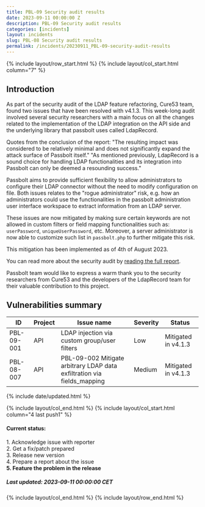 ```yaml
---
title: PBL-09 Security audit results
date: 2023-09-11 00:00:00 Z
description: PBL-09 Security audit results
categories: [incidents]
layout: incidents
slug: PBL-08 Security audit results
permalink: /incidents/20230911_PBL-09-security-audit-results
---
```


{% include layout/row_start.html %}
{% include layout/col_start.html column="7" %}

## Introduction

As part of the security audit of the LDAP feature refactoring, Cure53 team, found two issues that have been resolved 
with v4.1.3. This week-long audit involved several security researchers with a main focus on 
all the changes related to the implementation of the LDAP integration on the API side and the underlying library
that passbolt uses called LdapRecord. 

Quotes from the conclusion of the report: 
"The resulting impact was considered to be relatively minimal and does not significantly expand the attack surface of 
Passbolt itself." "As mentioned previously, LdapRecord is a sound choice for handling LDAP functionalities and its 
integration into Passbolt can only be deemed a resounding success."

Passbolt aims to provide sufficient flexibility to allow administrators to configure their LDAP connector without
the need to modify configuration on file. Both issues relates to the "rogue administrator" risk, e.g. how an 
administrators could use the functionalities in the passbolt administration user interface workspace to extract information 
from an LDAP server. 

These issues are now mitigated by making sure certain keywords are not allowed in custom filters or field 
mapping functionalities such as: `userPassword`, `uniqueUserPassword`, etc. Moreover, a server administrator is now 
able to customize such list in `passbolt.php` to further mitigate this risk.

This mitigation has been implemented as of 4th of August 2023.

You can read more about the security audit by [reading the full report](/assets/files/PBL-09-report.pdf).

Passbolt team would like to express a warm thank you to the security researchers from Cure53 and the developers of
the LdapRecord team for their valuable contribution to this project.

## Vulnerabilities summary 

<table class="table-parameters">
  <thead>
    <tr>
      <th>ID</th>
      <th>Project</th>
      <th>Issue name</th>
      <th>Severity</th>
      <th>Status</th>
    </tr>
  </thead>
  <tbody>
    <tr>
      <td>PBL-09-001</td>
      <td>API</td>
      <td>LDAP injection via custom group/user filters</td>
      <td>Low</td>
      <td>Mitigated in v4.1.3</td>
    </tr>
    <tr>
      <td>PBL-08-007</td>
      <td>API</td>
      <td>PBL-09-002 Mitigate arbitrary LDAP data exfiltration via fields_mapping</td>
      <td>Medium</td>
      <td>Mitigated in v4.1.3</td>
    </tr>
  </tbody>
</table>

{% include date/updated.html %}

{% include layout/col_end.html %}
{% include layout/col_start.html column="4 last push1" %}
<div class="tldr message success">
    <h4>Current status:</h4>
    1. Acknowledge issue with reporter<br/>
    2. Get a fix/patch prepared<br/>
    3. Release new version<br/>
    4. Prepare a report about the issue<br/>
    <strong>5. Feature the problem in the release</strong>
    <h5>Last updated: 2023-09-11 00:00:00 CET</h5>
</div>
{% include layout/col_end.html %}
{% include layout/row_end.html %}
